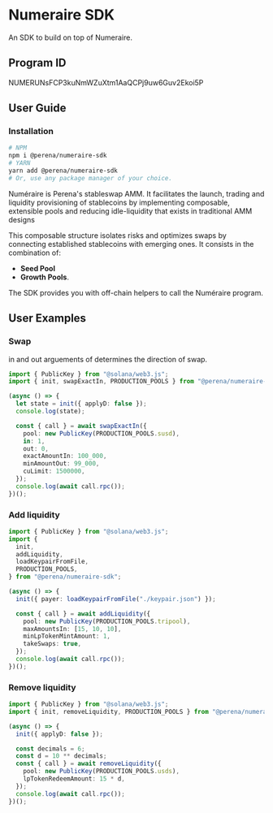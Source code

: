 # Numeraire SDK

An SDK to build on top of Numeraire.

## Program ID

NUMERUNsFCP3kuNmWZuXtm1AaQCPj9uw6Guv2Ekoi5P

## User Guide

### Installation

```bash
# NPM
npm i @perena/numeraire-sdk
# YARN
yarn add @perena/numeraire-sdk
# Or, use any package manager of your choice.
```

Numéraire is Perena's stableswap AMM. It facilitates the launch, trading and liquidity provisioning of stablecoins by implementing composable, extensible pools and reducing idle-liquidity that exists in traditional AMM designs

This composable structure isolates risks and optimizes swaps by connecting established stablecoins with emerging ones. It consists in the combination of:

- **Seed Pool**
- **Growth Pools**.

The SDK provides you with off-chain helpers to call the Numéraire program.

## User Examples

### Swap

in and out arguements of determines the direction of swap.

```ts
import { PublicKey } from "@solana/web3.js";
import { init, swapExactIn, PRODUCTION_POOLS } from "@perena/numeraire-sdk";

(async () => {
  let state = init({ applyD: false });
  console.log(state);

  const { call } = await swapExactIn({
    pool: new PublicKey(PRODUCTION_POOLS.susd),
    in: 1,
    out: 0,
    exactAmountIn: 100_000,
    minAmountOut: 99_000,
    cuLimit: 1500000,
  });
  console.log(await call.rpc());
})();
```

### Add liquidity

```ts
import { PublicKey } from "@solana/web3.js";
import {
  init,
  addLiquidity,
  loadKeypairFromFile,
  PRODUCTION_POOLS,
} from "@perena/numeraire-sdk";

(async () => {
  init({ payer: loadKeypairFromFile("./keypair.json") });

  const { call } = await addLiquidity({
    pool: new PublicKey(PRODUCTION_POOLS.tripool),
    maxAmountsIn: [15, 10, 10],
    minLpTokenMintAmount: 1,
    takeSwaps: true,
  });
  console.log(await call.rpc());
})();
```

### Remove liquidity

```ts
import { PublicKey } from "@solana/web3.js";
import { init, removeLiquidity, PRODUCTION_POOLS } from "@perena/numeraire-sdk";

(async () => {
  init({ applyD: false });

  const decimals = 6;
  const d = 10 ** decimals;
  const { call } = await removeLiquidity({
    pool: new PublicKey(PRODUCTION_POOLS.usds),
    lpTokenRedeemAmount: 15 * d,
  });
  console.log(await call.rpc());
})();
```

